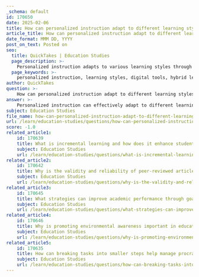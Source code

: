 ```yaml
---
_schema: default
id: 170650
date: 2025-02-06
title: How can personalized instruction adapt to different learning styles?
article_title: How can personalized instruction adapt to different learning styles?
date_format: MMM DD, YYYY
post_on_text: Posted on
seo:
  title: QuickTakes | Education Studies
  page_description: >-
    Personalized instruction adapts to various learning styles through technology, hybrid models, interactive tools, and collaboration, enhancing engagement and academic success.
  page_keywords: >-
    personalized instruction, learning styles, digital tools, hybrid learning, interactive learning tools, feedback mechanisms, peer educators, visual aids, study strategies, collaboration, community building, adaptive technologies, educational technology, student engagement
author: QuickTakes
question: >-
    How can personalized instruction adapt to different learning styles?
answer: >-
    Personalized instruction can effectively adapt to different learning styles through various strategies and tools that cater to individual student needs. Here are some key approaches based on the gathered information:\n\n1. **Digital Tools for Personalized Learning**: Educational technology plays a crucial role in creating personalized learning experiences. Adaptive technologies can tailor content to meet the specific needs of each student, allowing them to progress at their own pace. This customization ensures that learners focus on areas where they require improvement, which can lead to better academic outcomes.\n\n2. **Hybrid Learning Models**: The adoption of hybrid learning models, which combine face-to-face instruction with online resources, accommodates diverse learning styles. This flexibility allows students to engage with material in a manner that suits their preferences, whether through in-person discussions or online interactive tools.\n\n3. **Interactive Learning Tools**: Utilizing interactive learning tools, such as simulations, educational games, and multimedia resources, enhances student engagement. These tools not only make complex concepts more accessible but also cater to various learning styles by providing different modes of interaction and feedback.\n\n4. **Immediate Feedback Mechanisms**: Personalized instruction can be enhanced through tools that provide immediate feedback on assessments. This instant response allows students to quickly identify their strengths and weaknesses, enabling them to adjust their study strategies accordingly.\n\n5. **Peer Educators and Coaches**: The involvement of peer educators and coaches can provide tailored support that helps students identify their academic challenges and set achievable goals. By assessing individual learning styles and personal obstacles, these educators can offer relevant and effective assistance, fostering a deeper understanding of course material.\n\n6. **Visual Aids and Study Strategies**: Incorporating visual aids, such as charts, graphs, and videos, caters to different learning styles and promotes retention. Additionally, employing active learning techniques—such as self-testing and summarizing information—can further engage students and accommodate their unique learning preferences.\n\n7. **Collaboration and Community Building**: Many interactive learning tools facilitate collaboration among students, fostering a sense of community and teamwork. This collaborative approach not only aids in knowledge retention but also enhances social skills, which are essential for a well-rounded educational experience.\n\nIn summary, personalized instruction can adapt to different learning styles by leveraging technology, interactive tools, and collaborative strategies that cater to individual needs and preferences. This multifaceted approach not only enhances engagement but also promotes academic success among diverse learners.
subject: Education Studies
file_name: how-can-personalized-instruction-adapt-to-different-learning-styles.md
url: /learn/education-studies/questions/how-can-personalized-instruction-adapt-to-different-learning-styles
score: -1.0
related_article1:
    id: 170639
    title: What is incremental learning and how does it enhance student success?
    subject: Education Studies
    url: /learn/education-studies/questions/what-is-incremental-learning-and-how-does-it-enhance-student-success
related_article2:
    id: 170642
    title: Why is the validity and reliability of peer-reviewed articles important in research?
    subject: Education Studies
    url: /learn/education-studies/questions/why-is-the-validity-and-reliability-of-peerreviewed-articles-important-in-research
related_article3:
    id: 170645
    title: What strategies can improve academic performance through goal setting and self-assessment?
    subject: Education Studies
    url: /learn/education-studies/questions/what-strategies-can-improve-academic-performance-through-goal-setting-and-selfassessment
related_article4:
    id: 170646
    title: Why is promoting environmental awareness important in education?
    subject: Education Studies
    url: /learn/education-studies/questions/why-is-promoting-environmental-awareness-important-in-education
related_article5:
    id: 170635
    title: How can breaking tasks into smaller steps help manage procrastination?
    subject: Education Studies
    url: /learn/education-studies/questions/how-can-breaking-tasks-into-smaller-steps-help-manage-procrastination
---
```


&nbsp;